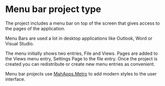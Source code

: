 # Menu bar project type

The project includes a menu bar on top of the screen that gives access to the pages of the application.

Menu Bars are used a lot in desktop applications like Outlook, Word or Visual Studio.

The menu initially shows two entries, File and Views. Pages are added to the Views menu entry, Settings Page to the file entry. Once the project is created you can redistribute or create new menu entries as convenient.

Menu bar projects use [MahApps.Metro](./mahapps-metro.md) to add modern styles to the user interface.